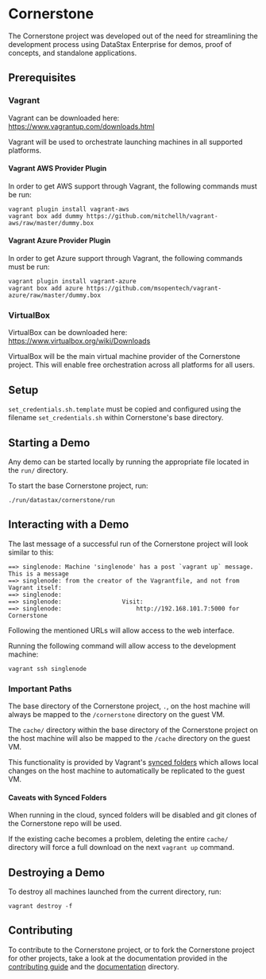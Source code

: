 # Cornerstone

The Cornerstone project was developed out of the need for streamlining
the development process using DataStax Enterprise for demos, proof of concepts,
and standalone applications.


## Prerequisites

### Vagrant

Vagrant can be downloaded here:
https://www.vagrantup.com/downloads.html

Vagrant will be used to orchestrate launching machines in all supported platforms.

#### Vagrant AWS Provider Plugin

In order to get AWS support through Vagrant, the following commands must be run:

    vagrant plugin install vagrant-aws
    vagrant box add dummy https://github.com/mitchellh/vagrant-aws/raw/master/dummy.box

#### Vagrant Azure Provider Plugin

In order to get Azure support through Vagrant, the following commands must be run:

    vagrant plugin install vagrant-azure
    vagrant box add azure https://github.com/msopentech/vagrant-azure/raw/master/dummy.box

### VirtualBox

VirtualBox can be downloaded here:
https://www.virtualbox.org/wiki/Downloads

VirtualBox will be the main virtual machine provider of the Cornerstone project.
This will enable free orchestration across all platforms for all users.

## Setup

`set_credentials.sh.template` must be copied and configured using the filename
`set_credentials.sh` within Cornerstone's base directory.

## Starting a Demo

Any demo can be started locally by running the appropriate file located in the
`run/` directory.

To start the base Cornerstone project, run:

    ./run/datastax/cornerstone/run

## Interacting with a Demo

The last message of a successful run of the Cornerstone project will look similar
to this:

    ==> singlenode: Machine 'singlenode' has a post `vagrant up` message. This is a message
    ==> singlenode: from the creator of the Vagrantfile, and not from Vagrant itself:
    ==> singlenode:
    ==> singlenode:                 Visit:
    ==> singlenode:                     http://192.168.101.7:5000 for Cornerstone

Following the mentioned URLs will allow access to the web interface.

Running the following command will allow access to the development machine:

    vagrant ssh singlenode

### Important Paths

The base directory of the Cornerstone project, `.`, on the host machine will
always be mapped to the `/cornerstone` directory on the guest VM.

The `cache/` directory within the base directory of the Cornerstone project on
the host machine will also be mapped to the `/cache` directory on the guest VM.

This functionality is provided by Vagrant's
[synced folders](http://docs.vagrantup.com/v2/synced-folders/basic_usage.html)
which allows local changes on the host machine to automatically be replicated to
the guest VM.

#### Caveats with Synced Folders

When running in the cloud, synced folders will be disabled and git clones of the
Cornerstone repo will be used.

If the existing cache becomes a problem, deleting the entire `cache/` directory
will force a full download on the next `vagrant up` command.

## Destroying a Demo

To destroy all machines launched from the current directory, run:

    vagrant destroy -f

## Contributing

To contribute to the Cornerstone project, or to fork the
Cornerstone project for other projects, take a look at the documentation
provided in the [contributing guide](CONTRIBUTING.md) and the
[documentation](docs/datastax/cornerstone) directory.
